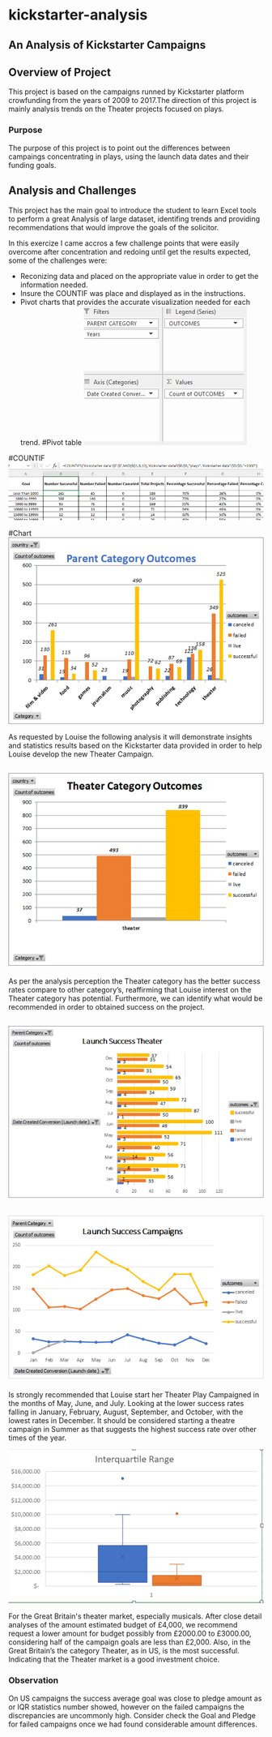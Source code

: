 # kickstarter-analysis

## An Analysis of Kickstarter Campaigns

## Overview of Project
This project is based on the campaigns runned by Kickstarter platform crowfunding from the years of 2009 to 2017.The direction of this project is mainly analysis trends on the Theater projects focused on plays.

### Purpose
The purpose of this project is to point out the differences between campaings concentrating in plays, using the launch data dates and their funding goals.

## Analysis and Challenges

This project has the main goal to introduce the student to learn Excel tools to perform a great Analysis of large dataset, identifing trends and providing recommendations that would improve the goals of the solicitor.

In this exercize I came accros a few challenge points that were easily overcome after concentration and redoing until get the results expected, some of the challenges were:
* Reconizing data and placed on the appropriate value in order to get the information needed.
* Insure the COUNTIF was place and displayed as in the instructions.
* Pivot charts that provides the accurate visualization needed for each trend.
#Pivot table
![Pivottable.JPG](https://github.com/abramscris/kickstarter-analysis/blob/main/Pivottable.JPG)

#COUNTIF
![countif.PNG](https://github.com/abramscris/kickstarter-analysis/blob/main/countif.PNG)

#Chart
![Parent%20Category%20Outcomes.png](https://github.com/abramscris/kickstarter-analysis/blob/main/Parent%20Category%20Outcomes.png)


As requested by Louise the following analysis it will demonstrate insights and statistics results based on the Kickstarter data provided in order to help Louise develop the new Theater Campaign.



![Theater%20Category%20Outcomes.png](https://github.com/abramscris/kickstarter-analysis/blob/main/Theater%20Category%20Outcomes.png)
- 
As per the analysis perception the Theater category has the better success rates compare to other category’s, reaffirming that Louise interest on the Theater category has potential. Furthermore, we can identify what would be recommended in order to obtained success on the project.

![Launch%20success%20Theater.png](https://github.com/abramscris/kickstarter-analysis/blob/main/Launch%20success%20Theater.png)
-
![Launch%20Success%20Monthly.png](https://github.com/abramscris/kickstarter-analysis/blob/main/Launch%20Success%20Monthly.png)
-
Is strongly recommended that Louise start her Theater Play Campaigned in the months of May, June, and July. Looking at the lower success rates falling in January, February, August, September, and October, with the lowest rates in December. It should be considered starting a theatre campaign in Summer as that suggests the highest success rate over other times of the year.

![Interquartile%20Range.png](https://github.com/abramscris/kickstarter-analysis/blob/main/Interquartile%20Range.png)

For the Great Britain's theater market, especially musicals. After close detail analyses of the amount estimated budget of £4,000, we recommend request a lower amount for budget possibly from £2000.00 to £3000.00, considering half of the campaign goals are less than £2,000.
Also, in the Great Britain’s the category Theater, as in US, is the most successful. Indicating that the Theater market is a good investment choice.

### Observation
On US campaigns the success average goal was close to pledge amount as or IQR statistics number showed, however on the failed campaigns the discrepancies are uncommonly high.
Consider check the Goal and Pledge for failed campaigns once we had found considerable amount differences.



